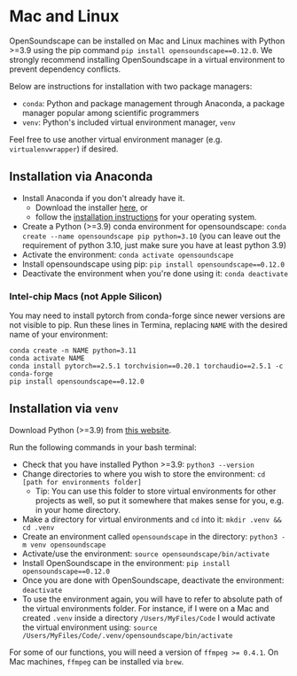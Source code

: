 # Mac and Linux

OpenSoundscape can be installed on Mac and Linux machines with Python >=3.9 using the pip command `pip install opensoundscape==0.12.0`. We strongly recommend installing OpenSoundscape in a virtual environment to prevent dependency conflicts.

Below are instructions for installation with two package managers:
* `conda`: Python and package management through Anaconda, a package manager popular among scientific programmers
* `venv`: Python's included virtual environment manager, `venv`

Feel free to use another virtual environment manager (e.g. `virtualenvwrapper`) if desired.

## Installation via Anaconda

* Install Anaconda if you don't already have it.
   * Download the installer [here](https://www.anaconda.com/products/individual), or
   * follow the [installation instructions](https://docs.anaconda.com/anaconda/install/) for your operating system.
* Create a Python (>=3.9) conda environment for opensoundscape: `conda create --name opensoundscape pip python=3.10` (you can leave out the requirement of python 3.10, just make sure you have at least python 3.9)
* Activate the environment: `conda activate opensoundscape`
* Install opensoundscape using pip: `pip install opensoundscape==0.12.0`
* Deactivate the environment when you're done using it: `conda deactivate`

### Intel-chip Macs (not Apple Silicon)

You may need to install pytorch from conda-forge since newer versions are not visible to pip. Run these lines in Termina, replacing `NAME` with the desired name of your environment:

```
conda create -n NAME python=3.11
conda activate NAME
conda install pytorch==2.5.1 torchvision==0.20.1 torchaudio==2.5.1 -c conda-forge
pip install opensoundscape==0.12.0
```

## Installation via `venv`

Download Python (>=3.9) from [this website](https://www.python.org/downloads/).

Run the following commands in your bash terminal:
* Check that you have installed Python >=3.9: `python3 --version`
* Change directories to where you wish to store the environment: `cd [path for environments folder]`
    * Tip:  You can use this folder to store virtual environments for other projects as well, so put it somewhere that makes sense for you, e.g. in your home directory.
* Make a directory for virtual environments and `cd` into it: `mkdir .venv && cd .venv`
* Create an environment called `opensoundscape` in the directory: `python3 -m venv opensoundscape`
* Activate/use the environment: `source opensoundscape/bin/activate`
* Install OpenSoundscape in the environment: `pip install opensoundscape==0.12.0`
* Once you are done with OpenSoundscape, deactivate the environment: `deactivate`
* To use the environment again, you will have to refer to absolute path of the virtual environments folder. For instance, if I were on a Mac and created `.venv` inside a directory `/Users/MyFiles/Code` I would activate the virtual environment using: `source /Users/MyFiles/Code/.venv/opensoundscape/bin/activate`

For some of our functions, you will need a version of `ffmpeg >= 0.4.1`. On Mac machines, `ffmpeg` can be installed via `brew`.
